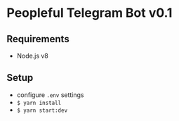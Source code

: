 # Peopleful Telegram Bot v0.1

## Requirements

- Node.js v8

## Setup

- configure `.env` settings
- `$ yarn install`
- `$ yarn start:dev`